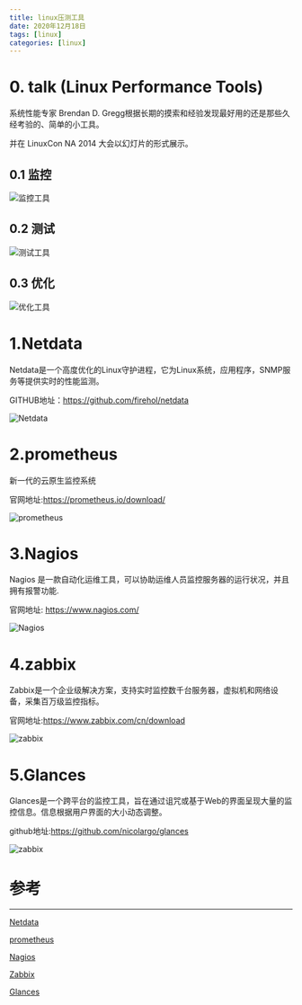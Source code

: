 ```yaml
---
title: linux压测工具
date: 2020年12月18日
tags: [linux]
categories: [linux]
---
```


# 0. talk (Linux Performance Tools)

系统性能专家 Brendan D. Gregg根据长期的摸索和经验发现最好用的还是那些久经考验的、简单的小工具。

并在 LinuxCon NA 2014 大会以幻灯片的形式展示。

## 0.1 监控

![监控工具](pic_01.jpg)



## 0.2 测试

![测试工具](pic_02.jpg)



## 0.3 优化

![优化工具](pic_03.jpg)



# 1.Netdata

   Netdata是一个高度优化的Linux守护进程，它为Linux系统，应用程序，SNMP服务等提供实时的性能监测。

   GITHUB地址：https://github.com/firehol/netdata

   ![Netdata](pic_04.gif)

# 2.prometheus

新一代的云原生监控系统

官网地址:https://prometheus.io/download/

  ![prometheus](pic_05.png)

# 3.Nagios

Nagios 是一款自动化运维工具，可以协助运维人员监控服务器的运行状况，并且拥有报警功能.

官网地址: https://www.nagios.com/

![Nagios](pic_06.png)

# 4.zabbix

Zabbix是一个企业级解决方案，支持实时监控数千台服务器，虚拟机和网络设备，采集百万级监控指标。	

官网地址:https://www.zabbix.com/cn/download

![zabbix](pic_07.png)

# 5.Glances

Glances是一个跨平台的监控工具，旨在通过诅咒或基于Web的界面呈现大量的监控信息。信息根据用户界面的大小动态调整。

github地址:https://github.com/nicolargo/glances

![zabbix](pic_08.png)



# 参考

---

[Netdata](https://www.hi-linux.com/posts/42392.html)

[prometheus](https://www.prometheus.wang/quickstart/why-monitor.html)

[Nagios](https://www.jianshu.com/p/3476d98a4703)

[Zabbix](https://www.cnblogs.com/clsn/p/7885990.html)

[Glances](https://www.jianshu.com/p/799e8ccbe15f)